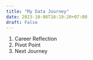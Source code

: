 ```yaml
---
title: "My Data Journey"
date: 2023-10-06T16:19:20+07:00
draft: False
---
```


1. Career Reflection
2. Pivot Point
3. Next Journey
